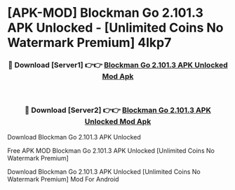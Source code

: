 # [APK-MOD] Blockman Go 2.101.3 APK Unlocked - [Unlimited Coins No Watermark Premium] 4lkp7



<div align="center">
<h3>🔴 Download [Server1] 👉👉 <a href="https://momento.my/?title=Blockman_Go_2.101.3_APK_Unlocked">Blockman Go 2.101.3 APK Unlocked Mod Apk</a></h3><br>

<h3>🔴 Download [Server2] 👉👉 <a href="https://momento.my/?title=Blockman_Go_2.101.3_APK_Unlocked">Blockman Go 2.101.3 APK Unlocked Mod Apk</a></h3>
</div>



Download Blockman Go 2.101.3 APK Unlocked 

Free APK MOD Blockman Go 2.101.3 APK Unlocked [Unlimited Coins No Watermark Premium]

Download Blockman Go 2.101.3 APK Unlocked [Unlimited Coins No Watermark Premium] Mod For Android
